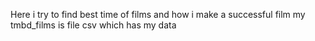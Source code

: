 Here i try to find best time of films and how i make a successful film
my tmbd_films is file csv which has my data
